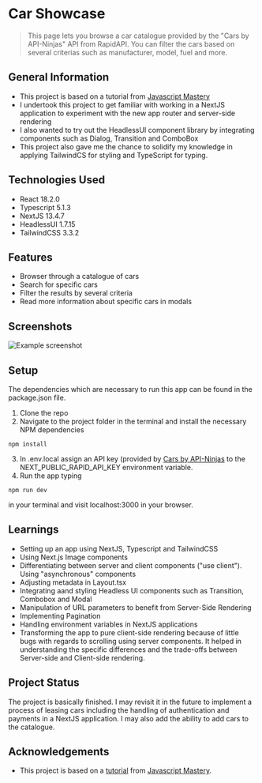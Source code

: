 # Car Showcase
> This page lets you browse a car catalogue provided by the "Cars by API-Ninjas" API from RapidAPI. You can filter the cars based on several criterias such as manufacturer, model, fuel and more.



## General Information
- This project is based on a tutorial from [Javascript Mastery](https://www.youtube.com/@javascriptmastery) 
- I undertook this project to get familiar with working in a NextJS application to experiment with the new app router and server-side rendering
- I also wanted to try out the HeadlessUI component library by integrating components such as Dialog, Transition and ComboBox
- This project also gave me the chance to solidify my knowledge in applying TailwindCS for styling and TypeScript for typing.



## Technologies Used
- React 18.2.0
- Typescript 5.1.3
- NextJS 13.4.7
- HeadlessUI 1.7.15
- TailwindCSS 3.3.2


## Features
- Browser through a catalogue of cars
- Search for specific cars
- Filter the results by several criteria
- Read more information about specific cars in modals



## Screenshots
![Example screenshot](https://i.ibb.co/w01Tx1t/carshowcase.jpg)



## Setup
The dependencies which are necessary to run this app can be found in the package.json file.

1. Clone the repo
2. Navigate to the project folder in the terminal and install the necessary NPM dependencies
```
npm install
```
3. In .env.local assign an API key (provided by [Cars by API-Ninjas](https://api-ninjas.com/api/cars) to the NEXT_PUBLIC_RAPID_API_KEY environment variable.
4. Run the app typing
```
npm run dev
```
in your terminal and visit localhost:3000 in your browser.



## Learnings
- Setting up an app using NextJS, Typescript and TailwindCSS
- Using Next.js Image components
- Differentiating between server and client components ("use client"). Using "asynchronous" components
- Adjusting metadata in Layout.tsx
- Integrating aand styling Headless UI components such as Transition, Combobox and Modal
- Manipulation of URL parameters to benefit from Server-Side Rendering
- Implementing Pagination
- Handling environment variables in NextJS applications
- Transforming the app to pure client-side rendering because of little bugs with regards to scrolling using server components. It helped in understanding the specific differences and the trade-offs between Server-side and Client-side rendering.



## Project Status
The project is basically finished. I may revisit it in the future to implement a process of leasing cars including the handling of authentication and payments in a NextJS application. I may also add the ability to add cars to the catalogue.  



## Acknowledgements
- This project is based on a [tutorial](https://www.youtube.com/watch?v=pUNSHPyVryU) from [Javascript Mastery](https://www.youtube.com/@javascriptmastery).



